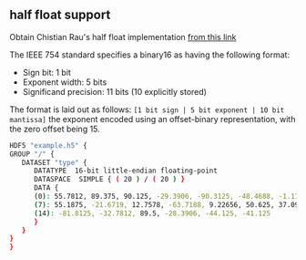 half float support
--------------------

Obtain Chistian Rau's half float implementation [from this link](http://half.sourceforge.net/)

The IEEE 754 standard specifies a binary16 as having the following format:
- Sign bit: 1 bit
- Exponent width: 5 bits
- Significand precision: 11 bits (10 explicitly stored)

The format is laid out as follows:
`[1 bit sign | 5 bit exponent | 10 bit mantissa]` the exponent encoded using an offset-binary representation, with the zero offset being 15.

```bash
HDF5 "example.h5" {
GROUP "/" {
   DATASET "type" {
      DATATYPE  16-bit little-endian floating-point
      DATASPACE  SIMPLE { ( 20 ) / ( 20 ) }
      DATA {
      (0): 55.7812, 89.375, 90.125, -29.3906, -90.3125, -48.4688, -1.17871,
      (7): 55.1875, -21.6719, 12.7578, -63.7188, 9.22656, 50.625, 37.0938,
      (14): -81.8125, -32.7812, 89.5, -28.3906, -44.125, -41.125
      }
   }
}
}
```
